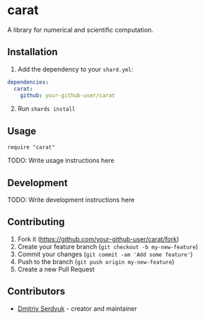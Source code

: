 # carat

A library for numerical and scientific computation.

## Installation

1. Add the dependency to your `shard.yml`:
```yaml
dependencies:
  carat:
    github: your-github-user/carat
```
2. Run `shards install`

## Usage

```crystal
require "carat"
```

TODO: Write usage instructions here

## Development

TODO: Write development instructions here

## Contributing

1. Fork it (<https://github.com/your-github-user/carat/fork>)
2. Create your feature branch (`git checkout -b my-new-feature`)
3. Commit your changes (`git commit -am 'Add some feature'`)
4. Push to the branch (`git push origin my-new-feature`)
5. Create a new Pull Request

## Contributors

- [Dmitriy Serdyuk](https://github.com/your-github-user) - creator and maintainer
